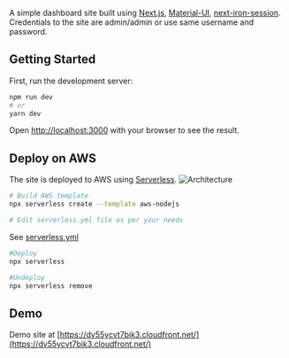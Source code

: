 A simple dashboard site built using [Next.js](https://nextjs.org/), [Material-UI](https://mui.com/), [next-iron-session](https://github.com/vvo/next-iron-session).
Credentials to the site are admin/admin or use same username and password.

## Getting Started

First, run the development server:

```bash
npm run dev
# or
yarn dev
```

Open [http://localhost:3000](http://localhost:3000) with your browser to see the result.


## Deploy on AWS

The site is deployed to AWS using [Serverless](https://www.serverless.com/blog/serverless-nextjs).
![Architecture](https://s3-us-west-2.amazonaws.com/assets.blog.serverless.com/serverless-nextjs/serverless_nextjs_lambda_edge_aws_architecture.png)

```bash
# Build AWS template
npx serverless create --template aws-nodejs

# Edit serverless.yml file as per your needs
```

See [serverless.yml](serverless.yml)

```bash
#Deploy
npx serverless

#Undeploy
npx serverless remove
```

## Demo

Demo site at [https://dv55ycvt7bik3.cloudfront.net/](https://dv55ycvt7bik3.cloudfront.net/)
